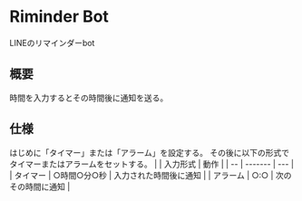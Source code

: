 # Riminder Bot
LINEのリマインダーbot
## 概要
時間を入力するとその時間後に通知を送る。
## 仕様
はじめに「タイマー」または「アラーム」を設定する。 
その後に以下の形式でタイマーまたはアラームをセットする。
|    | 入力形式 | 動作 |
| -- | ------- | --- |
| タイマー | ○時間○分○秒 | 入力された時間後に通知 |
| アラーム | ○:○ | 次のその時間に通知 |